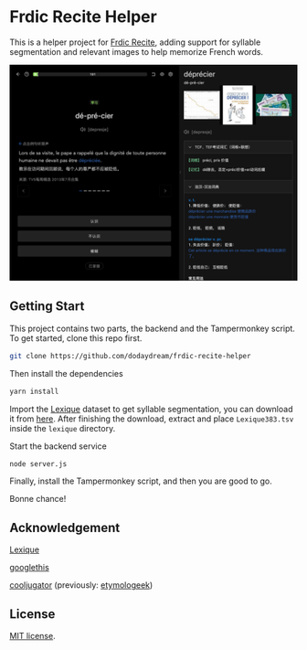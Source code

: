 # Frdic Recite Helper

This is a helper project for [Frdic Recite](https://www.frdic.com/recite/online), adding support for syllable segmentation and relevant images to help memorize French words.

![Screenshot](./screenshots/helper.png)

## Getting Start

This project contains two parts, the backend and the Tampermonkey script. To get started, clone this repo first.

```bash
git clone https://github.com/dodaydream/frdic-recite-helper
```

Then install the dependencies

```bash
yarn install
```

Import the [Lexique](http://www.lexique.org/) dataset to get syllable segmentation, you can download it from [here](http://www.lexique.org/databases/Lexique383/Lexique383.zip). After finishing the download, extract and place `Lexique383.tsv` inside the `lexique` directory.


Start the backend service

```bash
node server.js
```

Finally, install the Tampermonkey script, and then you are good to go.

Bonne chance!

## Acknowledgement

[Lexique](http://www.lexique.org)

[googlethis](https://www.npmjs.com/package/googlethis)

[cooljugator](https://cooljugator.com/) (previously: [etymologeek](https://etymologeek.com/))

## License

[MIT license](https://opensource.org/licenses/MIT).
